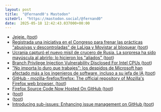 ```yaml
---
layout: post
title:  "@fernand0's Mastodon"
siteUrl:  "https://mastodon.social/@fernand0"
date:  2025-05-18 12:42:43.037000+00:00
---
```

*  [Jejeje. ](https://mastodon.social/@bouletcorp2/114528831442051496) ([toot](https://mastodon.social/@fernand0/114528889276952700))
*  [Registrada una iniciativa en el Congreso para frenar las prácticas "abusivas y descontroladas" de LaLiga y Movistar al bloquear ](https://bandaancha.eu/articulos/iniciativa-congreso-frenar-practicas-1136) ([toot](https://mastodon.social/@fernand0/114528873344718223))
*  [Ucrania capturó el nuevo misil de crucero de Rusia. La sorpresa ha sido mayúscula al abrirlo: lo hicieron los "aliados" ](https://www.xataka.com/magnet/ucrania-capturo-nuevo-misil-crucero-rusia-sorpresa-ha-sido-mayuscula-al-abrirlo-hicieron-aliado) ([toot](https://mastodon.social/@fernand0/114528638228374464))
*  [Branch Privilege Injection Vulnerability Disclosed For Intel CPUs ](https://www.phoronix.com/news/Branch-Privilege-Injectio) ([toot](https://mastodon.social/@fernand0/114528323393304492))
*  ["No importa lo duro que trabajes": los despidos de Microsoft han afectado más a los ingenieros de software, incluso a su jefa de IA ](https://www.genbeta.com/actualidad/no-importa-duro-que-trabajes-despidos-microsoft-han-afectado-a-ingenieros-software-incluso-a-su-jefa-i) ([toot](https://mastodon.social/@fernand0/114528163141455357))
*  [GitHub - mozilla-firefox/firefox: The official repository of Mozilla's Firefox web browser. ](https://github.com/mozilla-firefox/firefo) ([toot](https://mastodon.social/@fernand0/114527828309657981))
*  [Firefox Source Code Now Hosted On GitHub ](https://www.phoronix.com/news/Firefox-On-GitHu) ([toot](https://mastodon.social/@fernand0/114526229169209912))
*  [ ](https://fosstodon.org/@slp) ([toot](https://mastodon.social/@fernand0/114524524914891270))
*  [ ](https://mastodon.social/users/fernand0/statuses/114524523627873133/activity) ([toot](https://mastodon.social/users/fernand0/statuses/114524523627873133/activity))
*  [Introducing sub-issues: Enhancing issue management on GitHub ](https://github.blog/engineering/architecture-optimization/introducing-sub-issues-enhancing-issue-management-on-github) ([toot](https://mastodon.social/@fernand0/114524337627567725))
